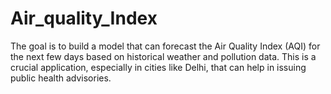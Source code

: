 # Air_quality_Index
The goal is to build a model that can forecast the Air Quality Index (AQI) for the next few days based on historical weather and pollution data. This is a crucial application, especially in cities like Delhi, that can help in issuing public health advisories.
